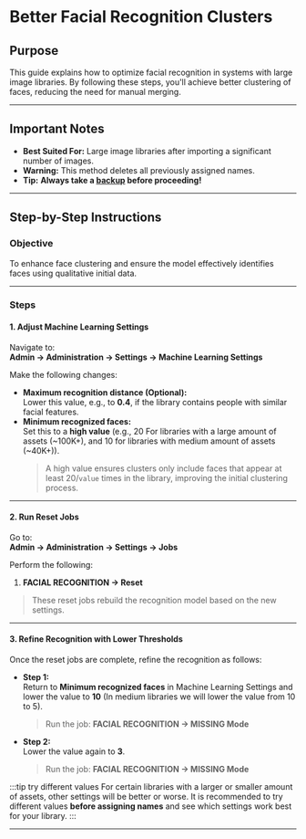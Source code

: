 # Better Facial Recognition Clusters

## Purpose

This guide explains how to optimize facial recognition in systems with large image libraries. By following these steps, you'll achieve better clustering of faces, reducing the need for manual merging.

---

## Important Notes

- **Best Suited For:** Large image libraries after importing a significant number of images.
- **Warning:** This method deletes all previously assigned names.
- **Tip:** **Always take a [backup](/administration/backup-and-restore#database) before proceeding!**

---

## Step-by-Step Instructions

### Objective

To enhance face clustering and ensure the model effectively identifies faces using qualitative initial data.

---

### Steps

#### 1. Adjust Machine Learning Settings

Navigate to:  
**Admin → Administration → Settings → Machine Learning Settings**

Make the following changes:

- **Maximum recognition distance (Optional):**  
  Lower this value, e.g., to **0.4**, if the library contains people with similar facial features.
- **Minimum recognized faces:**  
  Set this to a **high value** (e.g., 20 For libraries with a large amount of assets (~100K+), and 10 for libraries with medium amount of assets (~40K+)).
  > A high value ensures clusters only include faces that appear at least 20/`value` times in the library, improving the initial clustering process.

---

#### 2. Run Reset Jobs

Go to:  
**Admin → Administration → Settings → Jobs**

Perform the following:

1. **FACIAL RECOGNITION → Reset**

> These reset jobs rebuild the recognition model based on the new settings.

---

#### 3. Refine Recognition with Lower Thresholds

Once the reset jobs are complete, refine the recognition as follows:

- **Step 1:**  
  Return to **Minimum recognized faces** in Machine Learning Settings and lower the value to **10** (In medium libraries we will lower the value from 10 to 5).

  > Run the job: **FACIAL RECOGNITION → MISSING Mode**

- **Step 2:**  
  Lower the value again to **3**.
  > Run the job: **FACIAL RECOGNITION → MISSING Mode**

:::tip try different values
For certain libraries with a larger or smaller amount of assets, other settings will be better or worse. It is recommended to try different values **​​before assigning names** and see which settings work best for your library.
:::

---
